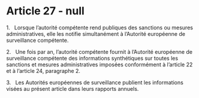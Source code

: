 # Article 27 - null


1.   Lorsque l’autorité compétente rend publiques des sanctions ou mesures administratives, elle les notifie simultanément à l’Autorité européenne de surveillance compétente.

2.   Une fois par an, l’autorité compétente fournit à l’Autorité européenne de surveillance compétente des informations synthétiques sur toutes les sanctions et mesures administratives imposées conformément à l’article 22 et à l’article 24, paragraphe 2.

3.   Les Autorités européennes de surveillance publient les informations visées au présent article dans leurs rapports annuels.
